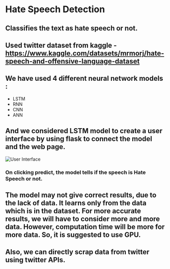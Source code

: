 # Hate Speech Detection

## Classifies the text as hate speech or not.

## Used twitter dataset from kaggle - https://www.kaggle.com/datasets/mrmorj/hate-speech-and-offensive-language-dataset
## We have used 4 different neural network models : 
- LSTM
- RNN 
- CNN 
- ANN

## And we considered LSTM model to create a user interface by using flask to connect the model and the web page. 

![User Interface](C:/Users/HP/OneDrive/Documents/GitHub/Hate-Speech-Detection/Screenshot(85).png)
### On clicking predict, the model tells if the speech is Hate Speech or not.

## The model may not give correct results, due to the lack of data. It learns only from the data which is in the dataset. For more accurate results, we will have to consider more and more data. However, computation time will be more for more data. So, it is suggested to use GPU. 

## Also, we can directly scrap data from twitter using twitter APIs.


